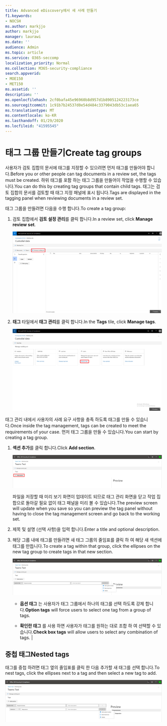 ```yaml
---
title: Advanced eDiscovery에서 새 사례 만들기
f1.keywords:
- NOCSH
ms.author: markjjo
author: markjjo
manager: laurawi
ms.date: ''
audience: Admin
ms.topic: article
ms.service: O365-seccomp
localization_priority: Normal
ms.collection: M365-security-compliance
search.appverid:
- MOE150
- MET150
ms.assetid: ''
description: ''
ms.openlocfilehash: 2cf0bafa45e96960b8d957d1b8905124223173ce
ms.sourcegitcommit: 1c91b7b24537d0e54d484c3379043db53c1aea65
ms.translationtype: MT
ms.contentlocale: ko-KR
ms.lasthandoff: 01/29/2020
ms.locfileid: "41595545"
---
```

# <a name="create-tag-groups"></a><span data-ttu-id="6aee5-102">태그 그룹 만들기</span><span class="sxs-lookup"><span data-stu-id="6aee5-102">Create tag groups</span></span>

<span data-ttu-id="6aee5-103">사용자가 검토 집합의 문서에 태그를 지정할 수 있으려면 먼저 태그를 만들어야 합니다.</span><span class="sxs-lookup"><span data-stu-id="6aee5-103">Before you or other people can tag documents in a review set, the tags must be created.</span></span> <span data-ttu-id="6aee5-104">하위 태그를 포함 하는 태그 그룹을 만들어이 작업을 수행할 수 있습니다.</span><span class="sxs-lookup"><span data-stu-id="6aee5-104">You can do this by creating tag groups that contain child tags.</span></span> <span data-ttu-id="6aee5-105">태그는 검토 집합의 문서를 검토할 때 태그 지정 패널에 표시 됩니다.</span><span class="sxs-lookup"><span data-stu-id="6aee5-105">Tags are displayed in the tagging panel when reviewing documents in a review set.</span></span>

<span data-ttu-id="6aee5-106">태그 그룹을 만들려면 다음을 수행 합니다.</span><span class="sxs-lookup"><span data-stu-id="6aee5-106">To create a tag group:</span></span>

1.  <span data-ttu-id="6aee5-107">검토 집합에서 **검토 설정 관리**를 클릭 합니다.</span><span class="sxs-lookup"><span data-stu-id="6aee5-107">In a review set, click **Manage review set**.</span></span>

    ![검토 집합 관리를 클릭 합니다.](media/ED-managews.png)

2.  <span data-ttu-id="6aee5-109">**태그** 타일에서 **태그 관리**를 클릭 합니다.</span><span class="sxs-lookup"><span data-stu-id="6aee5-109">In the **Tags** tile, click **Manage tags**.</span></span>

    ![태그 타일에서 태그 관리를 클릭 합니다.](media/ED-managetags.png)

<span data-ttu-id="6aee5-111">태그 관리 내에서 사용자의 사례 요구 사항을 충족 하도록 태그를 만들 수 있습니다.</span><span class="sxs-lookup"><span data-stu-id="6aee5-111">Once inside the tag management, tags can be created to meet the requirements of your case.</span></span> <span data-ttu-id="6aee5-112">먼저 태그 그룹을 만들 수 있습니다.</span><span class="sxs-lookup"><span data-stu-id="6aee5-112">You can start by creating a tag group.</span></span>

1.  <span data-ttu-id="6aee5-113">**섹션 추가**를 클릭 합니다.</span><span class="sxs-lookup"><span data-stu-id="6aee5-113">Click **Add section**.</span></span>

    ![태그 그룹 추가](media/ED-addtagsection.png)

    <span data-ttu-id="6aee5-115">파일을 저장할 때 미리 보기 화면이 업데이트 되므로 태그 관리 화면을 닫고 작업 집합으로 돌아갈 필요 없이 태그 패널을 미리 볼 수 있습니다.</span><span class="sxs-lookup"><span data-stu-id="6aee5-115">The preview screen will update when you save so you can preview the tag panel without having to close the tag management screen and go back to the working set.</span></span>

2. <span data-ttu-id="6aee5-116">제목 및 설명 (선택 사항)을 입력 합니다.</span><span class="sxs-lookup"><span data-stu-id="6aee5-116">Enter a title and optional description.</span></span> 

3. <span data-ttu-id="6aee5-117">해당 그룹 내에 태그를 만들려면 새 태그 그룹의 줄임표를 클릭 하 여 해당 새 섹션에 태그를 만듭니다.</span><span class="sxs-lookup"><span data-stu-id="6aee5-117">To create a tag within that group, click the ellipses on the new tag group to create tags in that new section.</span></span>
    
    ![태그 그룹에 태그 만들기](media/ED-createtag.png)

   - <span data-ttu-id="6aee5-119">**옵션 태그** 는 사용자가 태그 그룹에서 하나의 태그를 선택 하도록 강제 합니다.</span><span class="sxs-lookup"><span data-stu-id="6aee5-119">**Option tags** will force users to select one tag from a group of tags.</span></span>
   
   - <span data-ttu-id="6aee5-120">**확인란 태그** 를 사용 하면 사용자가 태그를 원하는 대로 조합 하 여 선택할 수 있습니다.</span><span class="sxs-lookup"><span data-stu-id="6aee5-120">**Check box tags** will allow users to select any combination of tags.</span></span> |

## <a name="nested-tags"></a><span data-ttu-id="6aee5-121">중첩 태그</span><span class="sxs-lookup"><span data-stu-id="6aee5-121">Nested tags</span></span>

<span data-ttu-id="6aee5-122">태그를 중첩 하려면 태그 옆의 줄임표를 클릭 한 다음 추가할 새 태그를 선택 합니다.</span><span class="sxs-lookup"><span data-stu-id="6aee5-122">To nest tags, click the ellipses next to a tag and then select a new tag to add.</span></span>

![태그 중첩](media/ED-tagnesting.png)

